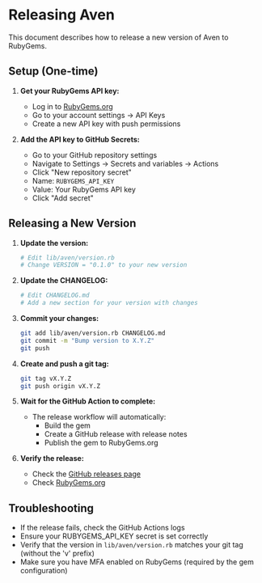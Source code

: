 # Releasing Aven

This document describes how to release a new version of Aven to RubyGems.

## Setup (One-time)

1. **Get your RubyGems API key:**

   - Log in to [RubyGems.org](https://rubygems.org)
   - Go to your account settings → API Keys
   - Create a new API key with push permissions

2. **Add the API key to GitHub Secrets:**
   - Go to your GitHub repository settings
   - Navigate to Settings → Secrets and variables → Actions
   - Click "New repository secret"
   - Name: `RUBYGEMS_API_KEY`
   - Value: Your RubyGems API key
   - Click "Add secret"

## Releasing a New Version

1. **Update the version:**

   ```bash
   # Edit lib/aven/version.rb
   # Change VERSION = "0.1.0" to your new version
   ```

2. **Update the CHANGELOG:**

   ```bash
   # Edit CHANGELOG.md
   # Add a new section for your version with changes
   ```

3. **Commit your changes:**

   ```bash
   git add lib/aven/version.rb CHANGELOG.md
   git commit -m "Bump version to X.Y.Z"
   git push
   ```

4. **Create and push a git tag:**

   ```bash
   git tag vX.Y.Z
   git push origin vX.Y.Z
   ```

5. **Wait for the GitHub Action to complete:**

   - The release workflow will automatically:
      - Build the gem
      - Create a GitHub release with release notes
      - Publish the gem to RubyGems.org

6. **Verify the release:**
   - Check the [GitHub releases page](https://github.com/ben/aven/releases)
   - Check [RubyGems.org](https://rubygems.org/gems/aven)

## Troubleshooting

- If the release fails, check the GitHub Actions logs
- Ensure your RUBYGEMS_API_KEY secret is set correctly
- Verify that the version in `lib/aven/version.rb` matches your git tag (without the 'v' prefix)
- Make sure you have MFA enabled on RubyGems (required by the gem configuration)
